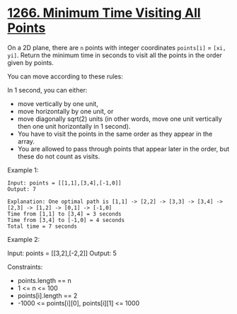 # [1266. Minimum Time Visiting All Points](https://leetcode.com/problems/minimum-time-visiting-all-points/)

On a 2D plane, there are ```n``` points with integer coordinates ```points[i]``` = ```[xi, yi]```. Return the minimum time in seconds to visit all the points in the order given by points.

You can move according to these rules:

In 1 second, you can either:

* move vertically by one unit,
* move horizontally by one unit, or
* move diagonally sqrt(2) units (in other words, move one unit vertically then one unit horizontally in 1 second).
* You have to visit the points in the same order as they appear in the array.
* You are allowed to pass through points that appear later in the order, but these do not count as visits.
 
Example 1:

    Input: points = [[1,1],[3,4],[-1,0]]
    Output: 7

    Explanation: One optimal path is [1,1] -> [2,2] -> [3,3] -> [3,4] -> [2,3] -> [1,2] -> [0,1] -> [-1,0]   
    Time from [1,1] to [3,4] = 3 seconds 
    Time from [3,4] to [-1,0] = 4 seconds
    Total time = 7 seconds

Example 2:

Input: points = [[3,2],[-2,2]]
Output: 5
 

Constraints:

* points.length == n
* 1 <= n <= 100
* points[i].length == 2
* -1000 <= points[i][0], points[i][1] <= 1000